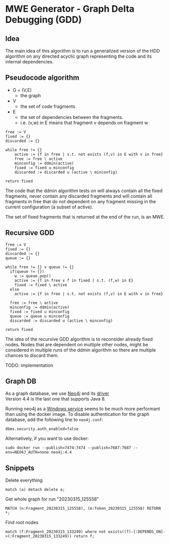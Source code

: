 # MWE Generator - Graph Delta Debugging (GDD)

## Idea

The main idea of this algorithm is to run a generalized version of the
HDD algorithm on any directed acyclic graph representing the code and its internal dependencies.

## Pseudocode algorithm

- G = (V,E)
  - the graph
- V
  - the set of code fragments
- E
  - the set of dependencies between the fragments.
  - i.e. (v,w) in E means that fragment v depends on fragment w

```
free := V
fixed := {}
discarded := {}

while free != {}
    active := {f in free | s.t. not exists (f,v) in E with v in free}
    free := free \ active
    minconfig := ddmin(active)
    fixed := fixed u minconfig
    discarded := discarded u (active \ minconfig)

return fixed
```

The code that the ddmin algorithm tests on will always contain all the fixed fragments, never contain any discarded
fragments and will contain all fragments in free that do not dependent on any fragment missing in the current
configuration (a subset of active).

The set of fixed fragments that is returned at the end of the run, is an MWE.

## Recursive GDD

```
free := V
fixed := {}
discarded := {}
queue := {}

while free != {} ∨ queue != {}
  if(queue != {})
    w := queue.pop()
    active := {f in free ∨ f in fixed | s.t. (f,w) in E}
    fixed := fixed \ active
  else
    active := {f in free | s.t. not exists (f,v) in E with v in free}
  
  free := free \ active
  minconfig := ddmin(active)
  fixed := fixed u minconfig
  queue := queue u minconfig
  discarded := discarded u (active \ minconfig)

return fixed
```

The idea of the recursive GDD algorithm is to reconsider already fixed nodes.
Nodes that are dependent on multiple other nodes, might be considered in multiple runs of the ddmin algorithm
so there are multiple chances to discard them.

TODO: implementation

## Graph DB

As a graph database, we use [Neo4j](https://neo4j.com/) and its [driver](https://github.com/neo4j/neo4j-java-driver)  
Version 4.4 is the last one that supports Java 8.

Running neo4j as a [Windows service](https://neo4j.com/docs/operations-manual/4.4/installation/windows/) seems to be
much more performant than using the docker image.
To disable authentication for the graph database, add the following line to `neo4j.conf`:

```
dbms.security.auth_enabled=false
```

Alternatively, if you want to use docker:

```
sudo docker run --publish=7474:7474 --publish=7687:7687 --env=NEO4J_AUTH=none neo4j:4.4
```

## Snippets

Delete everything

```
match (a) detach delete a;
```

Get whole graph for run "20230315_125558"

```
MATCH (n:Fragment_20230315_125558), (m:Token_20230315_125558) RETURN *;
```

Find root nodes

```
match (f:Fragment_20230315_133249) where not exists((f)-[:DEPENDS_ON]->(:Fragment_20230315_133249)) return f;
```